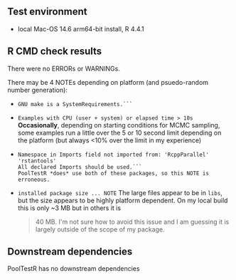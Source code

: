 ## Test environment
* local Mac-OS 14.6  arm64-bit install, R 4.4.1

## R CMD check results
There were no ERRORs or WARNINGs. 

There may be 4 NOTEs depending on platform (and psuedo-random number generation):
  
* ```checking for GNU extensions in Makefiles ... NOTE
  GNU make is a SystemRequirements.```
* ```Examples with CPU (user + system) or elapsed time > 10s```
  **Occasionally**, depending on starting conditions for MCMC sampling, some 
  examples run a little over the 5 or 10 second limit depending on the platform 
  (but always <10% over the limit in my experience)
* ```checking dependencies in R code ... NOTE
  Namespace in Imports field not imported from: 'RcppParallel' 'rstantools'
  All declared Imports should be used.```
  PoolTestR *does* use both of these packages, so this NOTE is erroneous.
* ```installed package size ... NOTE```
  The large files appear to be in ```libs```, but the size appears to be highly 
  platform dependent. On my local build this is only ~3 MB but in others it is 
  >40 MB. I'm not sure how to avoid this issue and I am guessing it is largely 
  outside of the scope of my package.
  
  
## Downstream dependencies
PoolTestR has no downstream dependencies
